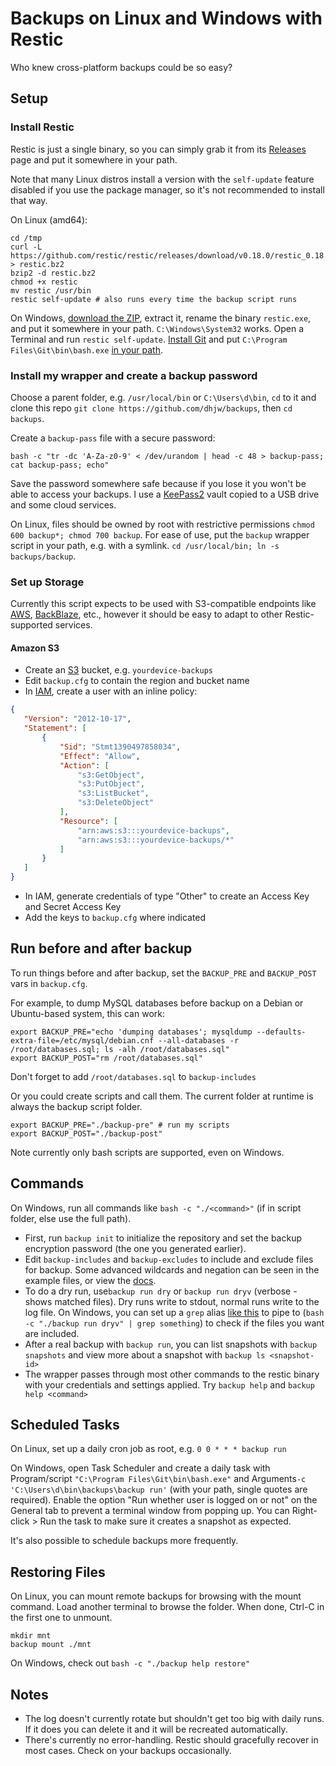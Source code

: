 # Backups on Linux and Windows with Restic

Who knew cross-platform backups could be so easy?

## Setup

### Install Restic
Restic is just a single binary, so you can simply grab it from its [Releases](https://github.com/restic/restic/releases/) page and put it somewhere in your path.

Note that many Linux distros install a version with the `self-update` feature disabled if you use the package manager, so it's not recommended to install that way.

On Linux (amd64):
```
cd /tmp
curl -L https://github.com/restic/restic/releases/download/v0.18.0/restic_0.18.0_linux_amd64.bz2 > restic.bz2
bzip2 -d restic.bz2
chmod +x restic
mv restic /usr/bin
restic self-update # also runs every time the backup script runs
```
On Windows, [download the ZIP](https://github.com/restic/restic/releases/download/v0.18.0/restic_0.18.0_windows_amd64.zip), extract it, rename the binary `restic.exe`, and put it somewhere in your path. `C:\Windows\System32` works. Open a Terminal and run `restic self-update`. [Install Git](https://git-scm.com/downloads/win) and put `C:\Program Files\Git\bin\bash.exe` [in your path](https://superuser.com/a/1861277).

### Install my wrapper and create a backup password

Choose a parent folder, e.g. `/usr/local/bin` or `C:\Users\d\bin`, `cd` to it and clone this repo `git clone https://github.com/dhjw/backups`, then `cd backups`.

Create a `backup-pass` file with a secure password:
```
bash -c "tr -dc 'A-Za-z0-9' < /dev/urandom | head -c 48 > backup-pass; cat backup-pass; echo"
```
Save the password somewhere safe because if you lose it you won't be able to access your backups. I use a [KeePass2](https://keepass.info/download.html) vault copied to a USB drive and some cloud services.

On Linux, files should be owned by root with restrictive permissions `chmod 600 backup*; chmod 700 backup`. For ease of use, put the `backup` wrapper script in your path, e.g. with a symlink. `cd /usr/local/bin; ln -s backups/backup`.

### Set up Storage

Currently this script expects to be used with S3-compatible endpoints like [AWS](https://aws.amazon.com/s3/), [BackBlaze](https://www.backblaze.com/cloud-storage), etc., however it should be easy to adapt to other Restic-supported services.

#### Amazon S3
- Create an [S3](https://console.aws.amazon.com/s3) bucket, e.g. `yourdevice-backups`
- Edit `backup.cfg` to contain the region and bucket name
- In [IAM](https://console.aws.amazon.com/iam), create a user with an inline policy:
 ```json
{
	"Version": "2012-10-17",
	"Statement": [
		{
			"Sid": "Stmt1390497858034",
			"Effect": "Allow",
			"Action": [
				"s3:GetObject",
				"s3:PutObject",
				"s3:ListBucket",
				"s3:DeleteObject"
			],
			"Resource": [
				"arn:aws:s3:::yourdevice-backups",
				"arn:aws:s3:::yourdevice-backups/*"
			]
		}
	]
}
```
- In IAM, generate credentials of type "Other" to create an Access Key and Secret Access Key
- Add the keys to `backup.cfg` where indicated

## Run before and after backup
To run things before and after backup, set the `BACKUP_PRE` and `BACKUP_POST` vars in `backup.cfg`.

For example, to dump MySQL databases before backup on a Debian or Ubuntu-based system, this can work:
```
export BACKUP_PRE="echo 'dumping databases'; mysqldump --defaults-extra-file=/etc/mysql/debian.cnf --all-databases -r /root/databases.sql; ls -alh /root/databases.sql"
export BACKUP_POST="rm /root/databases.sql"
```
Don't forget to add `/root/databases.sql` to `backup-includes`

Or you could create scripts and call them. The current folder at runtime is always the backup script folder.
```
export BACKUP_PRE="./backup-pre" # run my scripts
export BACKUP_POST="./backup-post"
```
Note currently only bash scripts are supported, even on Windows.

## Commands

On Windows, run all commands like `bash -c "./<command>"` (if in script folder, else use the full path).

- First, run `backup init` to initialize the repository and set the backup encryption password (the one you generated earlier).
- Edit `backup-includes` and `backup-excludes` to include and exclude files for backup. Some advanced wildcards and negation can be seen in the example files, or view the [docs](https://restic.readthedocs.io/en/latest/040_backup.html#excluding-files).
- To do a dry run, use`backup run dry` or `backup run dryv` (verbose - shows matched files). Dry runs write to stdout, normal runs write to the log file. On Windows, you can set up a `grep` alias [like this](https://g.co/gemini/share/d04ea9cc84e7) to pipe to (`bash -c "./backup run dryv" | grep something`) to check if the files you want are included.
- After a real backup with `backup run`, you can list snapshots with `backup snapshots` and view more about a snapshot with `backup ls <snapshot-id>`
- The wrapper passes through most other commands to the restic binary with your credentials and settings applied. Try `backup help` and `backup help <command>`

## Scheduled Tasks
On Linux, set up a daily cron job as root, e.g. `0 0 * * * backup run`

On Windows, open Task Scheduler and create a daily task with Program/script `"C:\Program Files\Git\bin\bash.exe"` and Arguments`-c 'C:\Users\d\bin\backups\backup run'` (with your path, single quotes are required). Enable the option "Run whether user is logged on or not" on the General tab to prevent a terminal window from popping up. You can Right-click > Run the task to make sure it creates a snapshot as expected.

It's also possible to schedule backups more frequently.

## Restoring Files
On Linux, you can mount remote backups for browsing with the mount command. Load another terminal to browse the folder. When done, Ctrl-C in the first one to unmount.
```
mkdir mnt
backup mount ./mnt
```

On Windows, check out `bash -c "./backup help restore"`

## Notes
- The log doesn't currently rotate but shouldn't get too big with daily runs. If it does you can delete it and it will be recreated automatically.
- There's currently no error-handling. Restic should gracefully recover in most cases. Check on your backups occasionally.